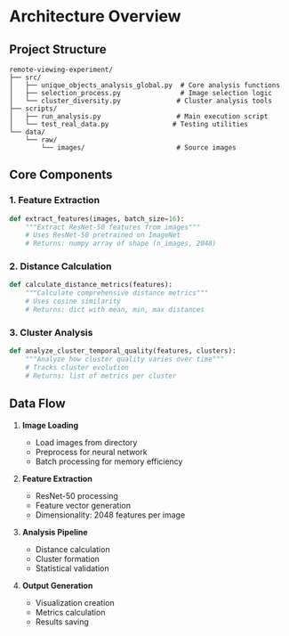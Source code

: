 # Architecture Overview

## Project Structure

```
remote-viewing-experiment/
├── src/
│   ├── unique_objects_analysis_global.py  # Core analysis functions
│   ├── selection_process.py               # Image selection logic
│   └── cluster_diversity.py              # Cluster analysis tools
├── scripts/
│   ├── run_analysis.py                   # Main execution script
│   └── test_real_data.py                # Testing utilities
└── data/
    └── raw/
        └── images/                       # Source images
```

## Core Components

### 1. Feature Extraction
```python
def extract_features(images, batch_size=16):
    """Extract ResNet-50 features from images"""
    # Uses ResNet-50 pretrained on ImageNet
    # Returns: numpy array of shape (n_images, 2048)
```

### 2. Distance Calculation
```python
def calculate_distance_metrics(features):
    """Calculate comprehensive distance metrics"""
    # Uses cosine similarity
    # Returns: dict with mean, min, max distances
```

### 3. Cluster Analysis
```python
def analyze_cluster_temporal_quality(features, clusters):
    """Analyze how cluster quality varies over time"""
    # Tracks cluster evolution
    # Returns: list of metrics per cluster
```

## Data Flow

1. **Image Loading**
   - Load images from directory
   - Preprocess for neural network
   - Batch processing for memory efficiency

2. **Feature Extraction**
   - ResNet-50 processing
   - Feature vector generation
   - Dimensionality: 2048 features per image

3. **Analysis Pipeline**
   - Distance calculation
   - Cluster formation
   - Statistical validation

4. **Output Generation**
   - Visualization creation
   - Metrics calculation
   - Results saving

